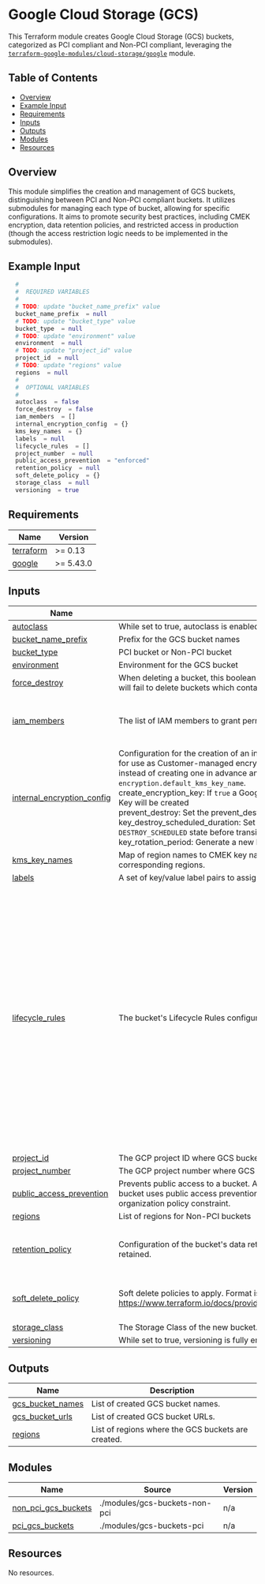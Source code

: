 
# Google Cloud Storage (GCS)

This Terraform module creates Google Cloud Storage (GCS) buckets, categorized as PCI compliant and Non-PCI compliant, leveraging the [`terraform-google-modules/cloud-storage/google`](https://github.com/terraform-google-modules/terraform-google-cloud-storage/tree/main/modules/simple_bucket) module.

## Table of Contents

- [Overview][1]
- [Example Input][2]
- [Requirements][3]
- [Inputs][4]
- [Outputs][5]
- [Modules][6]
- [Resources][7]

## Overview

This module simplifies the creation and management of GCS buckets, distinguishing between PCI and Non-PCI compliant buckets.  It utilizes submodules for managing each type of bucket, allowing for specific configurations.  It aims to promote security best practices, including CMEK encryption, data retention policies, and restricted access in production (though the access restriction logic needs to be implemented in the submodules).

## Example Input

```terraform
  #
  #  REQUIRED VARIABLES
  #
  # TODO: update "bucket_name_prefix" value
  bucket_name_prefix  = null
  # TODO: update "bucket_type" value
  bucket_type  = null
  # TODO: update "environment" value
  environment  = null
  # TODO: update "project_id" value
  project_id  = null
  # TODO: update "regions" value
  regions  = null
  #
  #  OPTIONAL VARIABLES
  #
  autoclass  = false
  force_destroy  = false
  iam_members  = []
  internal_encryption_config  = {}
  kms_key_names  = {}
  labels  = null
  lifecycle_rules  = []
  project_number  = null
  public_access_prevention  = "enforced"
  retention_policy  = null
  soft_delete_policy  = {}
  storage_class  = null
  versioning  = true
```

## Requirements

| Name | Version |
|------|---------|
| <a name="requirement_terraform"></a> [terraform](#requirement\_terraform) | >= 0.13 |
| <a name="requirement_google"></a> [google](#requirement\_google) | >= 5.43.0 |

## Inputs

| Name | Description | Type | Default | Required |
|------|-------------|------|---------|:--------:|
| <a name="input_autoclass"></a> [autoclass](#input\_autoclass) | While set to true, autoclass is enabled for this bucket. | `bool` | `false` | no |
| <a name="input_bucket_name_prefix"></a> [bucket\_name\_prefix](#input\_bucket\_name\_prefix) | Prefix for the GCS bucket names | `string` | n/a | yes |
| <a name="input_bucket_type"></a> [bucket\_type](#input\_bucket\_type) | PCI bucket or Non-PCI bucket | `string` | n/a | yes |
| <a name="input_environment"></a> [environment](#input\_environment) | Environment for the GCS bucket | `string` | n/a | yes |
| <a name="input_force_destroy"></a> [force\_destroy](#input\_force\_destroy) | When deleting a bucket, this boolean option will delete all contained objects. If false, Terraform will fail to delete buckets which contain objects. | `bool` | `false` | no |
| <a name="input_iam_members"></a> [iam\_members](#input\_iam\_members) | The list of IAM members to grant permissions on the bucket. | <pre>list(object({<br>    role   = string<br>    member = string<br>  }))</pre> | `[]` | no |
| <a name="input_internal_encryption_config"></a> [internal\_encryption\_config](#input\_internal\_encryption\_config) | Configuration for the creation of an internal Google Cloud Key Management Service (KMS) Key for use as Customer-managed encryption key (CMEK) for the GCS Bucket<br>  instead of creating one in advance and providing the key in the variable `encryption.default_kms_key_name`.<br>  create\_encryption\_key: If `true` a Google Cloud Key Management Service (KMS) KeyRing and a Key will be created<br>  prevent\_destroy: Set the prevent\_destroy lifecycle attribute on keys.<br>  key\_destroy\_scheduled\_duration: Set the period of time that versions of keys spend in the `DESTROY_SCHEDULED` state before transitioning to `DESTROYED`.<br>  key\_rotation\_period: Generate a new key every time this period passes. | <pre>object({<br>    create_encryption_key          = optional(bool, false)<br>    prevent_destroy                = optional(bool, false)<br>    key_destroy_scheduled_duration = optional(string, null)<br>    key_rotation_period            = optional(string, "7776000s")<br>  })</pre> | `{}` | no |
| <a name="input_kms_key_names"></a> [kms\_key\_names](#input\_kms\_key\_names) | Map of region names to CMEK key names. The CMEK keys must already exist in the corresponding regions. | `map(string)` | `{}` | no |
| <a name="input_labels"></a> [labels](#input\_labels) | A set of key/value label pairs to assign to the bucket. | `map(string)` | `null` | no |
| <a name="input_lifecycle_rules"></a> [lifecycle\_rules](#input\_lifecycle\_rules) | The bucket's Lifecycle Rules configuration. | <pre>list(object({<br>    # Object with keys:<br>    # - type - The type of the action of this Lifecycle Rule. Supported values: Delete and SetStorageClass.<br>    # - storage_class - (Required if action type is SetStorageClass) The target Storage Class of objects affected by this Lifecycle Rule.<br>    action = any<br><br>    # Object with keys:<br>    # - age - (Optional) Minimum age of an object in days to satisfy this condition.<br>    # - created_before - (Optional) Creation date of an object in RFC 3339 (e.g. 2017-06-13) to satisfy this condition.<br>    # - with_state - (Optional) Match to live and/or archived objects. Supported values include: "LIVE", "ARCHIVED", "ANY".<br>    # - matches_storage_class - (Optional) Storage Class of objects to satisfy this condition. Supported values include: MULTI_REGIONAL, REGIONAL, NEARLINE, COLDLINE, STANDARD, DURABLE_REDUCED_AVAILABILITY.<br>    # - matches_prefix - (Optional) One or more matching name prefixes to satisfy this condition.<br>    # - matches_suffix - (Optional) One or more matching name suffixes to satisfy this condition<br>    # - num_newer_versions - (Optional) Relevant only for versioned objects. The number of newer versions of an object to satisfy this condition.<br>    condition = any<br>  }))</pre> | `[]` | no |
| <a name="input_project_id"></a> [project\_id](#input\_project\_id) | The GCP project ID where GCS bucket will be created | `string` | n/a | yes |
| <a name="input_project_number"></a> [project\_number](#input\_project\_number) | The GCP project number where GCS Service account exists | `string` | `null` | no |
| <a name="input_public_access_prevention"></a> [public\_access\_prevention](#input\_public\_access\_prevention) | Prevents public access to a bucket. Acceptable values are inherited or enforced. If inherited, the bucket uses public access prevention, only if the bucket is subject to the public access prevention organization policy constraint. | `string` | `"enforced"` | no |
| <a name="input_regions"></a> [regions](#input\_regions) | List of regions for Non-PCI buckets | `list(string)` | n/a | yes |
| <a name="input_retention_policy"></a> [retention\_policy](#input\_retention\_policy) | Configuration of the bucket's data retention policy for how long objects in the bucket should be retained. | <pre>object({<br>    is_locked        = bool<br>    retention_period = number<br>  })</pre> | `null` | no |
| <a name="input_soft_delete_policy"></a> [soft\_delete\_policy](#input\_soft\_delete\_policy) | Soft delete policies to apply. Format is the same as described in provider documentation https://www.terraform.io/docs/providers/google/r/storage_bucket.html#nested_soft_delete_policy | <pre>object({<br>    retention_duration_seconds = optional(number)<br>  })</pre> | `{}` | no |
| <a name="input_storage_class"></a> [storage\_class](#input\_storage\_class) | The Storage Class of the new bucket. | `string` | `null` | no |
| <a name="input_versioning"></a> [versioning](#input\_versioning) | While set to true, versioning is fully enabled for this bucket. | `bool` | `true` | no |

## Outputs

| Name | Description |
|------|-------------|
| <a name="output_gcs_bucket_names"></a> [gcs\_bucket\_names](#output\_gcs\_bucket\_names) | List of created GCS bucket names. |
| <a name="output_gcs_bucket_urls"></a> [gcs\_bucket\_urls](#output\_gcs\_bucket\_urls) | List of created GCS bucket URLs. |
| <a name="output_regions"></a> [regions](#output\_regions) | List of regions where the GCS buckets are created. |

## Modules

| Name | Source | Version |
|------|--------|---------|
| <a name="module_non_pci_gcs_buckets"></a> [non\_pci\_gcs\_buckets](#module\_non\_pci\_gcs\_buckets) | ./modules/gcs-buckets-non-pci | n/a |
| <a name="module_pci_gcs_buckets"></a> [pci\_gcs\_buckets](#module\_pci\_gcs\_buckets) | ./modules/gcs-buckets-pci | n/a |

## Resources

No resources.

[1]: #overview
[2]: #example-input
[3]: #requirements
[4]: #inputs
[5]: #outputs
[6]: #modules
[7]: #resources
